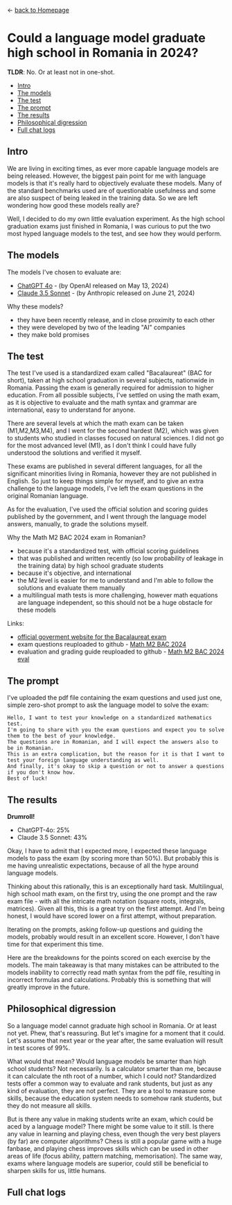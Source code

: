 &leftarrow; [back to Homepage](../index.md)

# Could a language model graduate high school in Romania in 2024?

**TLDR**: No. Or at least not in one-shot.

* [Intro](#intro)
* [The models](#the-models)
* [The test](#the-test)
* [The prompt](#the-prompt)
* [The results](#the-results)
* [Philosophical digression](#philosophical-digression)
* [Full chat logs](#full-chat-logs)

## Intro
We are living in exciting times, as ever more capable language models are being released. However, the biggest pain point for me with language models is that it's really hard to objectively evaluate these models. Many of the standard benchmarks used are of questionable usefulness and some are also suspect of being leaked in the training data. So we are left wondering how good these models really are?

Well, I decided to do my own little evaluation experiment. As the high school graduation exams just finished in Romania, I was curious to put the two most hyped language models to the test, and see how they would perform.

## The models

The models I've chosen to evaluate are:
- [ChatGPT 4o](https://openai.com/index/gpt-4o-and-more-tools-to-chatgpt-free) - (by OpenAI released on May 13, 2024)
- [Claude 3.5 Sonnet](https://www.anthropic.com/news/claude-3-5-sonnet) - (by Anthropic released on June 21, 2024)

Why these models?
- they have been recently release, and in close proximity to each other
- they were developed by two of the leading "AI" companies
- they make bold promises

## The test

The test I've used is a standardized exam called "Bacalaureat" (BAC for short), taken at high school graduation in several subjects, nationwide in Romania. Passing the exam is generally required for admission to higher education. From all possible subjects, I've settled on using the math exam, as it is objective to evaluate and the math syntax and grammar are international, easy to understand for anyone.

There are several levels at which the math exam can be taken (M1,M2,M3,M4), and I went for the second hardest (M2), which was given to students who studied in classes focused on natural sciences. I did not go for the most advanced level (M1), as I don't think I could have fully understood the solutions and verified it myself.

These exams are published in several different languages, for all the significant minorities living in Romania, however they are not published in English. So just to keep things simple for myself, and to give an extra challenge to the language models, I've left the exam questions in the original Romanian language.

As for the evaluation, I've used the official solution and scoring guides published by the government, and I went through the language model answers, manually, to grade the solutions myself.

Why the Math M2 BAC 2024 exam in Romanian?
- because it's a standardized test, with official scoring guidelines
- that was published and written recently (so low probability of leakage in the training data) by high school graduate students
- because it's objective, and international
- the M2 level is easier for me to understand and I'm able to follow the solutions and evaluate them manually
- a multilingual math tests is more challenging, however math equations are language independent, so this should not be a huge obstacle for these models

Links:
- [official goverment website for the Bacalaureat exam](http://subiecte2024.edu.ro/2024/bacalaureat/Subiecte_si_bareme/)
- exam questions reuploaded to github - [Math M2 BAC 2024](https://github.com/semmi88/semmi88.github.io/blob/master/blog_posts/mat_st-nat_2024_LRO.pdf)
- evaluation and grading guide reuploaded to github - [Math M2 BAC 2024 eval](https://github.com/semmi88/semmi88.github.io/blob/master/blog_posts/mat_st-nat_2024_bar_LRO.pdf)

## The prompt

I've uploaded the pdf file containing the exam questions and used just one, simple zero-shot prompt to ask the language model to solve the exam:

```
Hello, I want to test your knowledge on a standardized mathematics test.
I'm going to share with you the exam questions and expect you to solve them to the best of your knowledge.
The questions are in Romanian, and I will expect the answers also to be in Romanian.
This is an extra complication, but the reason for it is that I want to test your foreign language understanding as well.
And finally, it's okay to skip a question or not to answer a questions if you don't know how.
Best of luck!
```

## The results

**Drumroll!**

- ChatGPT-4o: 25%
- Claude 3.5 Sonnet: 43%

Okay, I have to admit that I expected more, I expected these language models to pass the exam (by scoring more than 50%). But probably this is me having unrealistic expectations, because of all the hype around language models.

Thinking about this rationally, this is an exceptionally hard task. Multilingual, high school math exam, on the first try, using the one prompt and the raw exam file - with all the intricate math notation (square roots, integrals, matrices). Given all this, this is a great try on the first attempt. And I'm being honest, I would have scored lower on a first attempt, without preparation.

Iterating on the prompts, asking follow-up questions and guiding the models, probably would result in an excellent score. However, I don't have time for that experiment this time.

Here are the breakdowns for the points scored on each exercise by the models. The main takeaway is that many mistakes can be attributed to the models inability to correctly read math syntax from the pdf file, resulting in incorrect formulas and calculations. Probably this is something that will greatly improve in the future.

## Philosophical digression

So a language model cannot graduate high school in Romania. Or at least not yet. Phew, that's reassuring. But let's imagine for a moment that it could. Let's assume that next year or the year after, the same evaluation will result in test scores of 99%.

What would that mean? Would language models be smarter than high school students?
Not necessarily. Is a calculator smarter than me, because it can calculate the nth root of a number, which I could not? Standardized tests offer a common way to evaluate and rank students, but just as any kind of evaluation, they are not perfect. They are a tool to measure some skills, because the education system needs to somehow rank students, but they do not measure all skills.

But is there any value in making students write an exam, which could be aced by a language model? There might be some value to it still. Is there any value in learning and playing chess, even though the very best players (by far) are computer algorithms? Chess is still a popular game with a huge fanbase, and playing chess improves skills which can be used in other areas of life (focus ability, pattern matching, memorisation). The same way, exams where language models are superior, could still be beneficial to sharpen skills for us, little humans.

## Full chat logs
